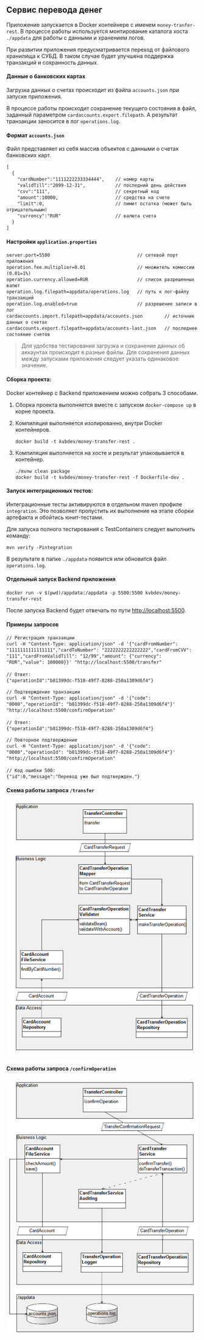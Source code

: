 ﻿## Сервис перевода денег

Приложение запускается в Docker контейнере с именем `money-tranfer-rest`.
В процессе работы используется монтирование каталога хоста `./appdata`
для работы с данными и хранением логов.

При развитии приложения предусматривается переход от файлового хранилища к СУБД.
В таком случае будет улучшена поддержка транзакций и сохранность данных.

#### Данные о банковских картах

Загрузка данных о счетах происходит из файла `accounts.json` при запуске приложения.

В процессе работы происходит сохранение текущего состояния в файл,
заданный параметром `cardaccounts.export.filepath`. А результат транзакции
заносится в лог `operations.log`.

#### Формат `accounts.json`

Файл представляет из себя массив объектов с данными о счетах банковских карт.

```
[
  {
    "cardNumber":"1111222233334444",    // номер карты
    "validTill":"2099-12-31",           // последний день действия
    "cvv":"111",                        // секретный код
    "amount":10000,                     // средства на счете
    "limit":0,                          // лимит остатка (может быть отрицательныым)
    "currency":"RUR"                    // валюта счета
  }
]
```

#### Настройки `application.properties`

```
server.port=5500                                // сетевой порт приложения
operation.fee.multiplier=0.01                   // множитель комиссии (0.01=1%)
operation.currency.allowed=RUR                  // список разрешенных валют
operation.log.filepath=appdata/operations.log   // путь к лог-файлу транзакций
operation.log.enabled=true                      // разрешение записи в лог
cardaccounts.import.filepath=appdata/accounts.json        // источник данных о счетах
cardaccounts.export.filepath=appdata/accounts-last.json   // последнее состояние счетов
```

> Для удобства тестирования загрузка и сохранение данных об аккаунтах
> происходит в разные файлы. Для сохранения данных между запусками
> приложения следует указать одинаковое значение.

#### Сборка проекта:

Docker контейнер с Backend приложением можно собрать 3 способами.

1. Сборка проекта выполняется вместе с запуском `docker-compose up` в корне проекта.

2. Компиляция выполняется изолированно, внутри Docker контейнеров.
   ```
   docker build -t kvbdev/money-transfer-rest .
   ```

3. Компиляция выполняется на хосте и результат упаковывается в контейнер.
   ```
   ./mvnw clean package
   docker build -t kvbdev/money-transfer-rest -f Dockerfile-dev .
   ```

#### Запуск интеграционных тестов:

Интеграционные тесты активируются в отдельном maven профиле `integration`.
Это позволяет пропустить их выполнение на этапе сборки артефакта
и обойтись юнит-тестами.

Для запуска полного тестирования c TestContainers следует выполнить команду:

```
mvn verify -Pintegration
```

В результате в папке `./appdata` появится или обновится файл `operations.log`.

#### Отдельный запуск Backend приложения

```
docker run -v $(pwd)/appdata:/appdata -p 5500:5500 kvbdev/money-transfer-rest
```

После запуска Backend будет отвечать по пути [http://localhost:5500](http://localhost:5500).

#### Примеры запросов

```
// Регистрация транзакции
curl -H "Content-Type: application/json" -d '{"cardFromNumber": "1111111111111111","cardToNumber": "2222222222222222","cardFromCVV": "111","cardFromValidTill": "12/99","amount": {"currency": "RUR","value": 100000}}' "http://localhost:5500/transfer"

// Ответ:
{"operationId":"b81399dc-f518-49f7-8288-250a1309d6f4"}
```

```
// Подтверждение транзакции
curl -H "Content-Type: application/json" -d '{"code": "0000","operationId": "b81399dc-f518-49f7-8288-250a1309d6f4"}' "http://localhost:5500/confirmOperation"

// Ответ:
{"operationId":"b81399dc-f518-49f7-8288-250a1309d6f4"}
```

```
// Повторное подтверждение
curl -H "Content-Type: application/json" -d '{"code": "0000","operationId": "b81399dc-f518-49f7-8288-250a1309d6f4"}' "http://localhost:5500/confirmOperation"

// Код ошибки 500:
{"id":0,"message":"Перевод уже был подтвержден."}
```

#### Схема работы запроса `/transfer`

![assets/graph-transfer.png](assets/graph-transfer.png)

#### Схема работы запроса `/confirmOperation`

![assets/graph-confirm.png](assets/graph-confirm.png)

